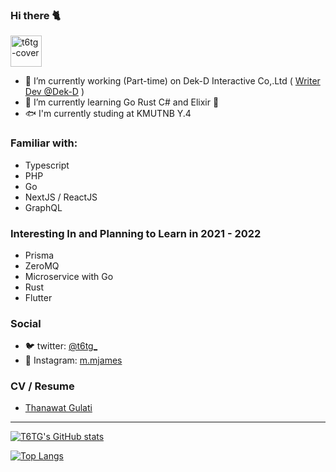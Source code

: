 ### Hi there 🐈

<img width="50" src="https://github.githubassets.com/images/mona-loading-default.gif"  loading="lazy" alt="t6tg-cover" />

<!-- <img width="500" src="https://thumbs.gfycat.com/BasicDamagedBoto-size_restricted.gif" loading="lazy" alt="t6tg-cover" /> -->

- 🔭 I’m currently working (Part-time) on Dek-D Interactive Co,.Ltd ( [Writer Dev @Dek-D](https://novel.dek-d.com) )
- 🌱 I’m currently learning Go Rust C# and Elixir 🥁 
- 🐟 I'm currently studing at KMUTNB Y.4

### Familiar with:
- Typescript
- PHP
- Go
- NextJS / ReactJS
- GraphQL

### Interesting In and Planning to Learn in 2021 - 2022
- Prisma
- ZeroMQ
- Microservice with Go
- Rust
- Flutter

### Social 
- 🐦 twitter: [@t6tg_](https://twitter.com/t6tg_)
- 🌸 Instagram: [m.mjames](https://instagram.com/m.mjames)

### CV / Resume
- [Thanawat Gulati](https://to.t6tg.com/resume)
--- 

[![T6TG's GitHub stats](https://github-readme-stats.vercel.app/api?username=t6tg&count_private=true)](https://t6tg.com)

[![Top Langs](https://github-readme-stats.vercel.app/api/top-langs/?username=t6tg&layout=compact)](https://t6tg.com)

